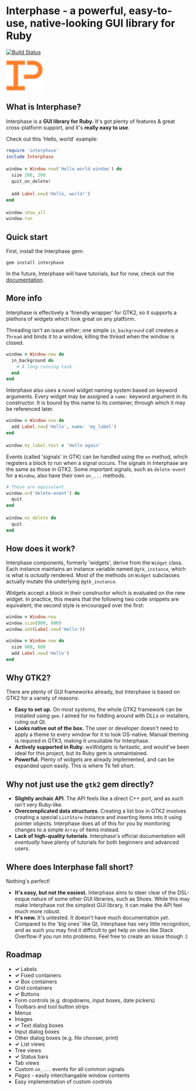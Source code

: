 # Interphase - a powerful, easy-to-use, native-looking GUI library for Ruby
[![Build Status](https://travis-ci.org/OrangeFlash81/Interphase.svg?branch=master)](https://travis-ci.org/OrangeFlash81/Interphase)

<img alt="Logo" src="img/logo.png" style="width: 100px;" />

## What is Interphase?
Interphase is a **GUI library for Ruby.** It's got plenty of features & great
cross-platform support, and it's **really easy to use**.

Check out this 'Hello, world' example:

```ruby
require 'interphase'
include Interphase

window = Window.new('Hello world window') do
  size 200, 200
  quit_on_delete!

  add Label.new('Hello, world!')
end

window.show_all
window.run
```

## Quick start
First, install the Interphase gem:

```
gem install interphase
```

In the future, Interphase will have tutorials, but for now, check out the
[documentation](http://www.rubydoc.info/github/OrangeFlash81/Interphase/).

## More info

Interphase is effectively a 'friendly wrapper' for GTK2, so it supports a
plethora of widgets which look great on any platform.

Threading isn't an issue either; one simple `in_background` call creates a 
`Thread` and binds it to a window, killing the thread when the window is closed.

```ruby
window = Window.new do
  in_background do
    # A long-running task
  end
end
```

Interphase also uses a novel widget naming system based on keyword arguments.
Every widget may be assigned a `name:` keyword argument in its constructor.
It is bound by this name to its container, through which it may be referenced
later. 

```ruby
window = Window.new do
  add Label.new('Hello', name: 'my_label')
end

window.my_label.text = 'Hello again'
```

Events (called 'signals' in GTK) can be handled using the `on` method, which
registers a block to run when a signal occurs. The signals in Interphase are the
same as those in GTK2. Some important signals, such as `delete-event` for a
`Window`, also have their own `on_...` methods.

```ruby
# These are equivalent
window.on('delete-event') do
  quit
end

window.on_delete do
  quit
end
```

## How does it work?
Interphase components, formerly 'widgets', derive from the `Widget` class. Each
instance maintains an instance variable named `@gtk_instance`, which is what
is *actually* rendered. Most of the methods on `Widget` subclasses actually
mutate the underlying `@gtk_instance`.

Widgets accept a block in their constructor which is evaluated on the new widget.
In practice, this means that the following two code snippets are equivalent;
the second style is encouraged over the first:

```ruby
window = Window.new
window.size(800, 600)
window.add(Label.new('Hello'))
```

```ruby
window = Window.new do
  size 800, 600
  add Label.new('Hello')
end
```

## Why GTK2?
There are plenty of GUI frameworks already, but Interphase is based on GTK2 for
a variety of reasons:

  - **Easy to set up.** On most systems, the whole GTK2 framework can be
    installed using `gem`. I aimed for no fiddling around with DLLs or
    installers, ruling out Qt.
  - **Looks native out of the box.** The user or developer doesn't need to
    apply a theme to every window for it to look OS-native. Manual theming is
    required in GTK3, making it unsuitable for Interphase.
  - **Actively supported in Ruby.** wxWidgets is fantastic, and would've been
    ideal for this project, but its Ruby gem is unmaintained.
  - **Powerful.** Plenty of widgets are already implemented, and can be 
    expanded upon easily. This is where Tk fell short.

## Why not just use the `gtk2` gem directly?
  - **Slightly archaic API**. The API feels like a direct C++ port, and as such
    isn't very Ruby-like.
  - **Overcomplicated data structures**. Creating a list box in GTK2 involves
    creating a special `ListStore` instance and inserting items into it using
    pointer objects. Interphase does all of this for you by monitoring changes
    to a simple `Array` of items instead.
  - **Lack of high-quality tutorials**. Interphase's official documentation
    will *eventually* have plenty of tutorials for both beginners and advanced
    users.  

## Where does Interphase fall short?
Nothing's perfect!

  - **It's easy, but not the easiest.** Interphase aims to steer clear of the
    DSL-esque nature of some other GUI libraries, such as Shoes. While this may
    make Interphase not the simplest GUI library, it can make the API feel much
    more robust.
  - **It's new.** It's untested. It doesn't have much documentation *yet*.
    Compared to the 'big ones' like Qt, Interphase has very little recognition,
    and as such you may find it difficult to get help on sites like Stack
    Overflow if you run into problems. Feel free to create an issue though :)

## Roadmap

- **✓** Labels
- **✓** Fixed containers
- **✓** Box containers
- Grid containers
- **✓** Buttons
- Form controls (e.g. dropdowns, input boxes, date pickers)
- Toolbars and tool button strips
- Menus
- Images
- **✓** Text dialog boxes
- Input dialog boxes
- Other dialog boxes (e.g. file chooser, print)
- **✓** List views
- Tree views
- **✓** Status bars
- Tab views
- Custom `on_...` events for all common signals
- *Pages* - easily interchangable window contents
- Easy implementation of custom controls